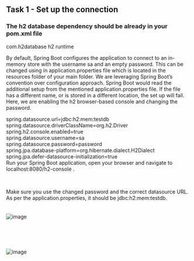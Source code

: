 ## Task 1 - Set up the connection
### The h2 database dependency should be already in your pom.xml file 



<dependency>
	<groupId>com.h2database</groupId>
	<artifactId>h2</artifactId>
	<scope>runtime</scope>
</dependency>

<br>


By default, Spring Boot configures the application to connect to an in-memory store with the username sa and an empty password. This can be changed using in application.properties file which is located in the resources folder of your main folder. We are leveraging Spring Boot’s convention over configuration approach. Spring Boot would read the additional setup from the mentioned application.properties file. If the file has a different name, or is stored in a different location, the set up will fail. Here, we are enabling the h2 browser-based console and changing the password.
<br>

spring.datasource.url=jdbc:h2:mem:testdb <br>
spring.datasource.driverClassName=org.h2.Driver <br>
spring.h2.console.enabled=true <br>
spring.datasource.username=sa <br>
spring.datasource.password=password <br>
spring.jpa.database-platform=org.hibernate.dialect.H2Dialect <br>
spring.jpa.defer-datasource-initialization=true <br>
Run your Spring Boot application, open your browser and navigate to localhost:8080/h2-console . <br>

<br>

Make sure you use the changed password and the correct datasource URL. As per the application.properties, it should be jdbc:h2:mem:testdb.
<br>
<br>
<br>
![image](https://github.com/user-attachments/assets/431a1d19-19c7-4869-87d6-78c325918df8)

<br>
<br>
<br>


![image](https://github.com/user-attachments/assets/403e392d-7c9f-433e-9908-b3a010ec7910)

